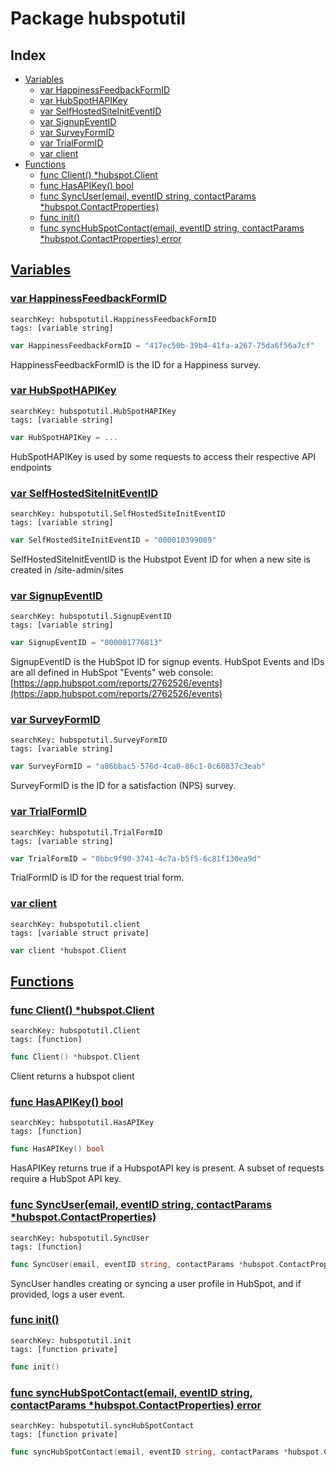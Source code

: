 # Package hubspotutil

## Index

* [Variables](#var)
    * [var HappinessFeedbackFormID](#HappinessFeedbackFormID)
    * [var HubSpotHAPIKey](#HubSpotHAPIKey)
    * [var SelfHostedSiteInitEventID](#SelfHostedSiteInitEventID)
    * [var SignupEventID](#SignupEventID)
    * [var SurveyFormID](#SurveyFormID)
    * [var TrialFormID](#TrialFormID)
    * [var client](#client)
* [Functions](#func)
    * [func Client() *hubspot.Client](#Client)
    * [func HasAPIKey() bool](#HasAPIKey)
    * [func SyncUser(email, eventID string, contactParams *hubspot.ContactProperties)](#SyncUser)
    * [func init()](#init.hubspotutil.go)
    * [func syncHubSpotContact(email, eventID string, contactParams *hubspot.ContactProperties) error](#syncHubSpotContact)


## <a id="var" href="#var">Variables</a>

### <a id="HappinessFeedbackFormID" href="#HappinessFeedbackFormID">var HappinessFeedbackFormID</a>

```
searchKey: hubspotutil.HappinessFeedbackFormID
tags: [variable string]
```

```Go
var HappinessFeedbackFormID = "417ec50b-39b4-41fa-a267-75da6f56a7cf"
```

HappinessFeedbackFormID is the ID for a Happiness survey. 

### <a id="HubSpotHAPIKey" href="#HubSpotHAPIKey">var HubSpotHAPIKey</a>

```
searchKey: hubspotutil.HubSpotHAPIKey
tags: [variable string]
```

```Go
var HubSpotHAPIKey = ...
```

HubSpotHAPIKey is used by some requests to access their respective API endpoints 

### <a id="SelfHostedSiteInitEventID" href="#SelfHostedSiteInitEventID">var SelfHostedSiteInitEventID</a>

```
searchKey: hubspotutil.SelfHostedSiteInitEventID
tags: [variable string]
```

```Go
var SelfHostedSiteInitEventID = "000010399089"
```

SelfHostedSiteInitEventID is the Hubstpot Event ID for when a new site is created in /site-admin/sites 

### <a id="SignupEventID" href="#SignupEventID">var SignupEventID</a>

```
searchKey: hubspotutil.SignupEventID
tags: [variable string]
```

```Go
var SignupEventID = "000001776813"
```

SignupEventID is the HubSpot ID for signup events. HubSpot Events and IDs are all defined in HubSpot "Events" web console: [https://app.hubspot.com/reports/2762526/events](https://app.hubspot.com/reports/2762526/events) 

### <a id="SurveyFormID" href="#SurveyFormID">var SurveyFormID</a>

```
searchKey: hubspotutil.SurveyFormID
tags: [variable string]
```

```Go
var SurveyFormID = "a86bbac5-576d-4ca0-86c1-0c60837c3eab"
```

SurveyFormID is the ID for a satisfaction (NPS) survey. 

### <a id="TrialFormID" href="#TrialFormID">var TrialFormID</a>

```
searchKey: hubspotutil.TrialFormID
tags: [variable string]
```

```Go
var TrialFormID = "0bbc9f90-3741-4c7a-b5f5-6c81f130ea9d"
```

TrialFormID is ID for the request trial form. 

### <a id="client" href="#client">var client</a>

```
searchKey: hubspotutil.client
tags: [variable struct private]
```

```Go
var client *hubspot.Client
```

## <a id="func" href="#func">Functions</a>

### <a id="Client" href="#Client">func Client() *hubspot.Client</a>

```
searchKey: hubspotutil.Client
tags: [function]
```

```Go
func Client() *hubspot.Client
```

Client returns a hubspot client 

### <a id="HasAPIKey" href="#HasAPIKey">func HasAPIKey() bool</a>

```
searchKey: hubspotutil.HasAPIKey
tags: [function]
```

```Go
func HasAPIKey() bool
```

HasAPIKey returns true if a HubspotAPI key is present. A subset of requests require a HubSpot API key. 

### <a id="SyncUser" href="#SyncUser">func SyncUser(email, eventID string, contactParams *hubspot.ContactProperties)</a>

```
searchKey: hubspotutil.SyncUser
tags: [function]
```

```Go
func SyncUser(email, eventID string, contactParams *hubspot.ContactProperties)
```

SyncUser handles creating or syncing a user profile in HubSpot, and if provided, logs a user event. 

### <a id="init.hubspotutil.go" href="#init.hubspotutil.go">func init()</a>

```
searchKey: hubspotutil.init
tags: [function private]
```

```Go
func init()
```

### <a id="syncHubSpotContact" href="#syncHubSpotContact">func syncHubSpotContact(email, eventID string, contactParams *hubspot.ContactProperties) error</a>

```
searchKey: hubspotutil.syncHubSpotContact
tags: [function private]
```

```Go
func syncHubSpotContact(email, eventID string, contactParams *hubspot.ContactProperties) error
```

